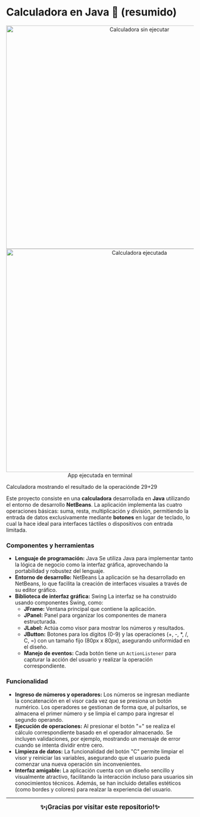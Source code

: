 # Calculadora en Java 🧮 (resumido)

<div align="center">
  <img src="
  " alt="Calculadora sin ejecutar" width="700" height="600" />
  <img src="
  " alt="Calculadora ejecutada" width="700" height="600" />
</div>
<div align="center">
  App ejecutada en terminal
</div>

Calculadora mostrando el resultado de la operaciónde 29+29

Este proyecto consiste en una **calculadora** desarrollada en **Java** utilizando el entorno de desarrollo **NetBeans**. La aplicación implementa las cuatro operaciones básicas: suma, resta, multiplicación y división, permitiendo la entrada de datos exclusivamente mediante **botones** en lugar de teclado, lo cual la hace ideal para interfaces táctiles o dispositivos con entrada limitada.

### Componentes y herramientas

- **Lenguaje de programación:** Java
  Se utiliza Java para implementar tanto la lógica de negocio como la interfaz gráfica, aprovechando la portabilidad y robustez del lenguaje.
- **Entorno de desarrollo:** NetBeans
  La aplicación se ha desarrollado en NetBeans, lo que facilita la creación de interfaces visuales a través de su editor gráfico.
- **Biblioteca de interfaz gráfica:** Swing
  La interfaz se ha construido usando componentes Swing, como:
  - **JFrame:** Ventana principal que contiene la aplicación.
  - **JPanel:** Panel para organizar los componentes de manera estructurada.
  - **JLabel:** Actúa como visor para mostrar los números y resultados.
  - **JButton:** Botones para los dígitos (0-9) y las operaciones (+, -, \*, /, C, =) con un tamaño fijo (80px x 80px), asegurando uniformidad en el diseño.
  - **Manejo de eventos:** Cada botón tiene un `ActionListener` para capturar la acción del usuario y realizar la operación correspondiente.

### Funcionalidad

- **Ingreso de números y operadores:**
  Los números se ingresan mediante la concatenación en el visor cada vez que se presiona un botón numérico. Los operadores se gestionan de forma que, al pulsarlos, se almacena el primer número y se limpia el campo para ingresar el segundo operando.
- **Ejecución de operaciones:**
  Al presionar el botón "=" se realiza el cálculo correspondiente basado en el operador almacenado. Se incluyen validaciones, por ejemplo, mostrando un mensaje de error cuando se intenta dividir entre cero.
- **Limpieza de datos:**
  La funcionalidad del botón "C" permite limpiar el visor y reiniciar las variables, asegurando que el usuario pueda comenzar una nueva operación sin inconvenientes.
- **Interfaz amigable:**
  La aplicación cuenta con un diseño sencillo y visualmente atractivo, facilitando la interacción incluso para usuarios sin conocimientos técnicos. Además, se han incluido detalles estéticos (como bordes y colores) para realzar la experiencia del usuario.

---

<p align="center">
<big><strong>✨¡Gracias por visitar este repositorio!✨</strong></big>
</p>
